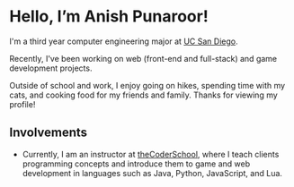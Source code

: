 # Hello, I’m Anish Punaroor! 

I'm a third year computer engineering major at [UC San Diego](https://ece.ucsd.edu/). 

Recently, I've been working on web (front-end and full-stack) and game development projects.

Outside of school and work, I enjoy going on hikes, spending time with my cats, and cooking food for my friends and family. Thanks for viewing my profile!


## Involvements

- Currently, I am an instructor at [theCoderSchool](https://www.thecoderschool.com/), where I teach clients programming concepts and introduce them to game and web development in languages such as Java, Python, JavaScript, and Lua. 

<!---
theRealAnishP/theRealAnishP is a ✨ special ✨ repository because its `README.md` (this file) appears on your GitHub profile.
You can click the Preview link to take a look at your changes.
--->
